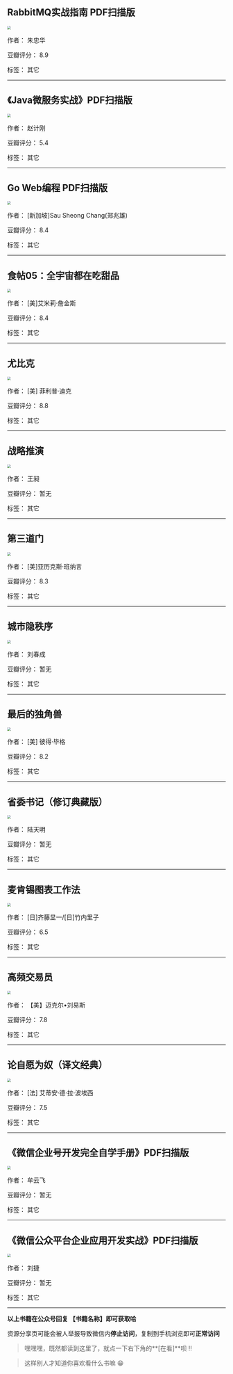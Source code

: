## RabbitMQ实战指南 PDF扫描版

<img src="https://www.aibooks.cc/wp-content/uploads/2019/11/2019111406255477.jpg" style="zoom:50%;" />

作者： 朱忠华 

豆瓣评分：  8.9

标签： 其它


---

## 《Java微服务实战》PDF扫描版

<img src="https://www.aibooks.cc/wp-content/uploads/2019/11/2019111406142840.jpg" style="zoom:50%;" />

作者： 赵计刚

豆瓣评分：  5.4

标签： 其它


---

## Go Web编程 PDF扫描版

<img src="https://www.aibooks.cc/wp-content/uploads/2019/11/201911140608234.jpg" style="zoom:50%;" />

作者： [新加坡]Sau Sheong Chang(郑兆雄)

豆瓣评分：  8.4

标签： 其它


---

## 食帖05：全宇宙都在吃甜品

<img src="https://www.aibooks.cc/wp-content/uploads/2019/11/2019111307222142.jpeg" style="zoom:50%;" />

作者： [美]艾米莉·詹金斯

豆瓣评分：  8.4

标签： 其它


---

## 尤比克

<img src="https://www.aibooks.cc/wp-content/uploads/2019/11/2019111307180750.jpg" style="zoom:50%;" />

作者： [美] 菲利普·迪克

豆瓣评分：  8.8

标签： 其它


---

## 战略推演

<img src="https://www.aibooks.cc/wp-content/uploads/2019/11/2019111307135221.jpg" style="zoom:50%;" />

作者： 王昶

豆瓣评分：  暂无

标签： 其它


---

## 第三道门

<img src="https://www.aibooks.cc/wp-content/uploads/2019/11/2019111307100527.jpg" style="zoom:50%;" />

作者： [美]亚历克斯·班纳言

豆瓣评分：  8.3

标签： 其它


---

## 城市隐秩序

<img src="https://www.aibooks.cc/wp-content/uploads/2019/11/2019111307061149.jpg" style="zoom:50%;" />

作者： 刘春成

豆瓣评分：  暂无

标签： 其它


---

## 最后的独角兽

<img src="https://www.aibooks.cc/wp-content/uploads/2019/11/201911130702054.jpg" style="zoom:50%;" />

作者： [美] 彼得·毕格

豆瓣评分：  8.2

标签： 其它


---

## 省委书记（修订典藏版）

<img src="https://www.aibooks.cc/wp-content/uploads/2019/11/2019111306581437.jpg" style="zoom:50%;" />

作者： 陆天明 

豆瓣评分：  暂无

标签： 其它


---

## 麦肯锡图表工作法

<img src="https://www.aibooks.cc/wp-content/uploads/2019/11/2019111306530654.jpg" style="zoom:50%;" />

作者： [日]齐藤显一/[日]竹内里子

豆瓣评分：  6.5

标签： 其它


---

## 高频交易员

<img src="https://www.aibooks.cc/wp-content/uploads/2019/11/2019111306484961.jpg" style="zoom:50%;" />

作者： 【美】迈克尔•刘易斯

豆瓣评分：  7.8

标签： 其它


---

## 论自愿为奴（译文经典）

<img src="https://www.aibooks.cc/wp-content/uploads/2019/11/2019111306440228.jpg" style="zoom:50%;" />

作者： [法] 艾蒂安·德·拉·波埃西

豆瓣评分：  7.5

标签： 其它


---

## 《微信企业号开发完全自学手册》PDF扫描版

<img src="https://www.aibooks.cc/wp-content/uploads/2019/11/2019111306363171.jpg" style="zoom:50%;" />

作者： 牟云飞 

豆瓣评分：  暂无

标签： 其它


---

## 《微信公众平台企业应用开发实战》PDF扫描版

<img src="https://www.aibooks.cc/wp-content/uploads/2019/11/2019111306301725.jpg" style="zoom:50%;" />

作者： 刘捷

豆瓣评分：  暂无

标签： 其它


---


**以上书籍在公众号回复 【书籍名称】即可获取哈** 


资源分享页可能会被人举报导致微信内**停止访问**，复制到手机浏览即可**正常访问**


> 嘿嘿嘿，既然都读到这里了，就点一下右下角的**[在看]**呗 !!

> 

> 这样别人才知道你喜欢看什么书嘛 😁

